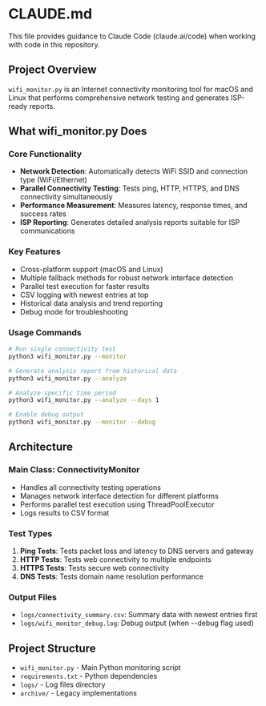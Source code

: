 # CLAUDE.md

This file provides guidance to Claude Code (claude.ai/code) when working with code in this repository.

## Project Overview

`wifi_monitor.py` is an Internet connectivity monitoring tool for macOS and Linux that performs comprehensive network testing and generates ISP-ready reports.

## What wifi_monitor.py Does

### Core Functionality
- **Network Detection**: Automatically detects WiFi SSID and connection type (WiFi/Ethernet)
- **Parallel Connectivity Testing**: Tests ping, HTTP, HTTPS, and DNS connectivity simultaneously
- **Performance Measurement**: Measures latency, response times, and success rates
- **ISP Reporting**: Generates detailed analysis reports suitable for ISP communications

### Key Features
- Cross-platform support (macOS and Linux)
- Multiple fallback methods for robust network interface detection
- Parallel test execution for faster results
- CSV logging with newest entries at top
- Historical data analysis and trend reporting
- Debug mode for troubleshooting

### Usage Commands
```bash
# Run single connectivity test
python3 wifi_monitor.py --monitor

# Generate analysis report from historical data
python3 wifi_monitor.py --analyze

# Analyze specific time period
python3 wifi_monitor.py --analyze --days 1

# Enable debug output
python3 wifi_monitor.py --monitor --debug
```

## Architecture

### Main Class: ConnectivityMonitor
- Handles all connectivity testing operations
- Manages network interface detection for different platforms
- Performs parallel test execution using ThreadPoolExecutor
- Logs results to CSV format

### Test Types
1. **Ping Tests**: Tests packet loss and latency to DNS servers and gateway
2. **HTTP Tests**: Tests web connectivity to multiple endpoints
3. **HTTPS Tests**: Tests secure web connectivity 
4. **DNS Tests**: Tests domain name resolution performance

### Output Files
- `logs/connectivity_summary.csv`: Summary data with newest entries first
- `logs/wifi_monitor_debug.log`: Debug output (when --debug flag used)

## Project Structure
- `wifi_monitor.py` - Main Python monitoring script
- `requirements.txt` - Python dependencies
- `logs/` - Log files directory
- `archive/` - Legacy implementations